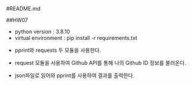 #README.md

##HW07

* python version : 3.8.10
* virtual environment : pip install -r requirements.txt

- pprint와 requests 두 모듈을 사용한다.

- request 모듈을 사용하여 Github API를 통해 나의 Github ID 정보를 불러온다.

- json파일로 읽어와 pprint를 사용하여 결과를 출력한다.
